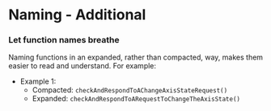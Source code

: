 # Naming - Additional

### Let function names breathe

Naming functions in an expanded, rather than compacted, way, makes them easier
to read and understand. For example:

- Example 1:
    - Compacted: `checkAndRespondToAChangeAxisStateRequest()`
    - Expanded: `checkAndRespondToARequestToChangeTheAxisState()`
